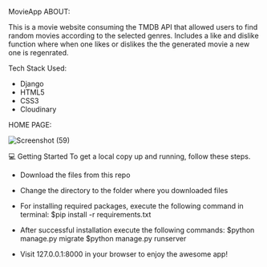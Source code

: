 MovieApp
ABOUT:

This is a movie website consuming the TMDB API that allowed users to find random movies according to the selected genres.
Includes a like and dislike function where when one likes or dislikes the the generated movie a new one is regenrated.

Tech Stack Used:
- Django
- HTML5
- CSS3
- Cloudinary


HOME PAGE:

![Screenshot (59)](https://github.com/Phenolah/MovieApp/assets/104977409/f8bf9c76-e709-4b65-a6a0-d724f379000e)

💻 Getting Started To get a local copy up and running, follow these steps.

- Download the files from this repo

- Change the directory to the folder where you downloaded files

- For installing required packages, execute the following command in terminal: 
$pip install -r requirements.txt

- After successful installation execute the following commands: 
$python manage.py migrate $python manage.py runserver

- Visit 127.0.0.1:8000 in your browser to enjoy the awesome app!
